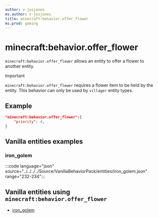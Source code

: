 ```yaml
---
author: v-josjones
ms.author: v-josjones
title: minecraft:behavior.offer_flower
ms.prod: gaming
---
```


# minecraft:behavior.offer_flower

`minecraft:behavior.offer_flower` allows an entity to offer a flower to another entity.

>[!IMPORTANT]
> `minecraft:behavior.offer_flower` requires a flower item to be held by the entity.
> This behavior can only be used by `villager` entity types.

## Example

```json
"minecraft:behavior.offer_flower":{
    "priority": 4,
}
```

## Vanilla entities examples

### iron_golem

:::code language="json" source="../../../../Source/VanillaBehaviorPack/entities/iron_golem.json" range="232-234":::

## Vanilla entities using `minecraft:behavior.offer_flower`

- [iron_golem](../../../../Source/VanillaBehaviorPack_Snippets/entities/iron_golem.md)

